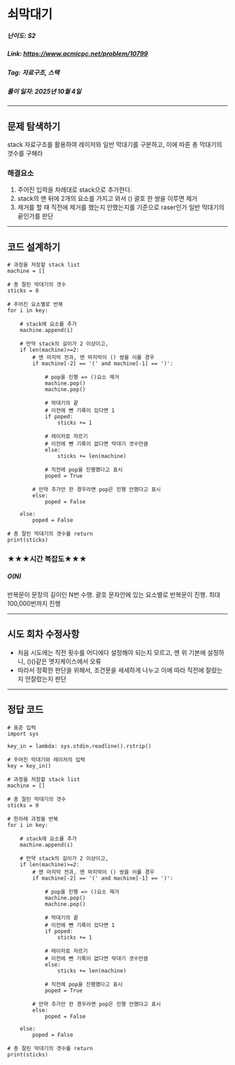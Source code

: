 # 쇠막대기
##### 난이도: ***S2***
##### Link: https://www.acmicpc.net/problem/10799
##### Tag:  자료구조, 스택
##### 풀이 일자: 2025년 10월 4일
***
## 문제 탐색하기
stack 자료구조를 활용하여 레이저와 일반 막대기를 구분하고, 이에 따른 총 막대기의 갯수를 구해라

### 해결요소
1. 주어진 입력을 차례대로 stack으로 추가한다.
2. stack의 맨 뒤에 2개의 요소를 가지고 와서 () 괄호 한 쌍을 이루면 제거
3. 제거를 할 때 직전에 제거를 했는지 안했는지를 기준으로 raser인가 일반 막대기의 끝인가를 판단

***
## 코드 설계하기
```
# 과정을 저장할 stack list
machine = []

# 총 잘린 막대기의 갯수
sticks = 0

# 주어진 요소별로 반복
for i in key:
    
    # stack에 요소를 추가
    machine.append(i)

    # 만약 stack의 길이가 2 이상이고,
    if len(machine)>=2:
        # 맨 마지막 전과, 맨 마지막이 () 쌍을 이룰 경우
        if machine[-2] == '(' and machine[-1] == ')':
                        
            # pop을 진행 => ()요소 제거
            machine.pop()
            machine.pop()

            # 막대기의 끝
            # 이전에 뺀 기록이 있다면 1
            if poped:
                sticks += 1
            
            # 레이저로 자르기
            # 이전에 뺀 기록이 없다면 막대기 갯수만큼
            else:    
                sticks += len(machine)
            
            # 직전에 pop을 진행했다고 표시
            poped = True
        
        # 만약 추가만 한 경우라면 pop은 진행 안했다고 표시
        else:
            poped = False
    
    else:
        poped = False

# 총 잘린 막대기의 갯수를 return
print(sticks)
```
### ★★★시간 복잡도★★★
##### O(N)
반복문이 문장의 길이인 N번 수행. 괄호 문자안에 있는 요소별로 반복문이 진행. 최대 100,000번까지 진행

***
## 시도 회차 수정사항
- 처음 시도에는 직전 횟수를 어디에다 설정해야 되는지 모르고, 맨 위 기본에 설정하니, ()()같은 엣지케이스에서 오류
- 따라서 정확한 판단을 위해서, 조건문을 세세하게 나누고 이에 따라 직전에 잘랐는지 안잘랐는지 판단

***
## 정답 코드
```
# 표준 입력
import sys

key_in = lambda: sys.stdin.readline().rstrip()

# 주어진 막대기와 레이저의 입력
key = key_in()

# 과정을 저장할 stack list
machine = []

# 총 잘린 막대기의 갯수
sticks = 0

# 한차례 과정을 반복
for i in key:
    
    # stack에 요소를 추가
    machine.append(i)

    # 만약 stack의 길이가 2 이상이고,
    if len(machine)>=2:
        # 맨 마지막 전과, 맨 마지막이 () 쌍을 이룰 경우
        if machine[-2] == '(' and machine[-1] == ')':
                        
            # pop을 진행 => ()요소 제거
            machine.pop()
            machine.pop()

            # 막대기의 끝
            # 이전에 뺀 기록이 있다면 1
            if poped:
                sticks += 1
            
            # 레이저로 자르기
            # 이전에 뺀 기록이 없다면 막대기 갯수만큼
            else:    
                sticks += len(machine)
            
            # 직전에 pop을 진행했다고 표시
            poped = True
        
        # 만약 추가만 한 경우라면 pop은 진행 안했다고 표시
        else:
            poped = False
    
    else:
        poped = False

# 총 잘린 막대기의 갯수를 return
print(sticks)
```